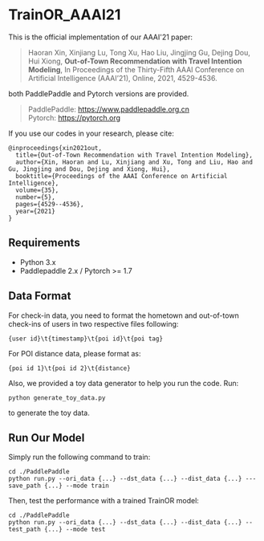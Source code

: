 # TrainOR_AAAI21
This is the official implementation of our AAAI'21 paper:

>Haoran Xin, Xinjiang Lu, Tong Xu, Hao Liu, Jingjing Gu, Dejing Dou, Hui Xiong, **Out-of-Town Recommendation with Travel Intention Modeling**, In Proceedings of the Thirty-Fifth AAAI Conference on Artificial Intelligence (AAAI’21), Online, 2021, 4529-4536.

both PaddlePaddle and Pytorch versions are provided.
> PaddlePaddle: https://www.paddlepaddle.org.cn \
Pytorch: https://pytorch.org


If you use our codes in your research, please cite:
```
@inproceedings{xin2021out,
  title={Out-of-Town Recommendation with Travel Intention Modeling},
  author={Xin, Haoran and Lu, Xinjiang and Xu, Tong and Liu, Hao and Gu, Jingjing and Dou, Dejing and Xiong, Hui},
  booktitle={Proceedings of the AAAI Conference on Artificial Intelligence},
  volume={35},
  number={5},
  pages={4529--4536},
  year={2021}
}
```

## Requirements
- Python 3.x
- Paddlepaddle 2.x / Pytorch >= 1.7

## Data Format
For check-in data, you need to format the hometown and out-of-town check-ins of users in two respective files following:
```
{user id}\t{timestamp}\t{poi id}\t{poi tag}
```
For POI distance data, please format as:
```
{poi id 1}\t{poi id 2}\t{distance}
```
Also, we provided a toy data generator to help you run the code. Run:
```
python generate_toy_data.py
```
to generate the toy data.

## Run Our Model
Simply run the following command to train:
```
cd ./PaddlePaddle
python run.py --ori_data {...} --dst_data {...} --dist_data {...} ---save_path {...} --mode train
```
Then, test the performance with a trained TrainOR model:
```
cd ./PaddlePaddle
python run.py --ori_data {...} --dst_data {...} --dist_data {...} --test_path {...} --mode test
```